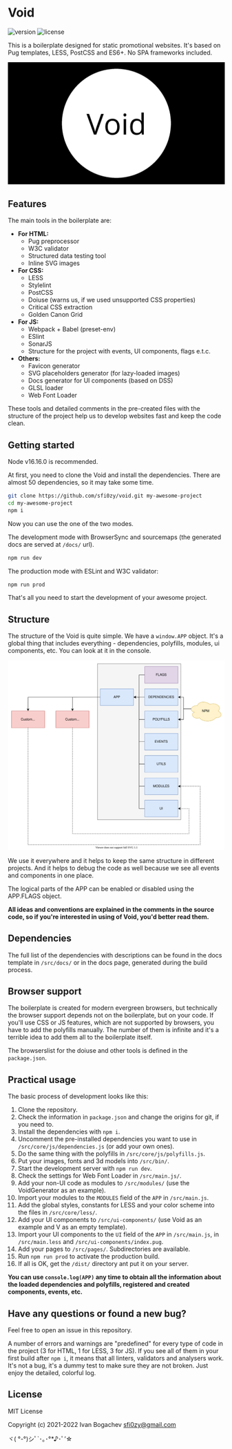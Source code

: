 # Void

![version](https://img.shields.io/github/package-json/v/sfi0zy/void?style=flat-square) ![license](https://img.shields.io/github/license/sfi0zy/void?style=flat-square)


This is a boilerplate designed for static promotional websites. It's based on Pug templates, LESS, PostCSS and ES6+. No SPA frameworks included.

![Void](/src/bin/images/main.png)



## Features

The main tools in the boilerplate are:

- **For HTML:**
    - Pug preprocessor
    - W3C validator
    - Structured data testing tool
    - Inline SVG images
- **For CSS:**
    - LESS
    - Stylelint
    - PostCSS
    - Doiuse (warns us, if we used unsupported CSS properties)
    - Critical CSS extraction
    - Golden Canon Grid
- **For JS:**
    - Webpack + Babel (preset-env)
    - ESlint
    - SonarJS
    - Structure for the project with events, UI components, flags e.t.c.
- **Others:**
    - Favicon generator
    - SVG placeholders generator (for lazy-loaded images)
    - Docs generator for UI components (based on DSS)
    - GLSL loader
    - Web Font Loader

These tools and detailed comments in the pre-created files with the structure of the project help us to develop websites fast and keep the code clean.



## Getting started

Node v16.16.0 is recommended.

At first, you need to clone the Void and install the dependencies. There are almost 50 dependencies, so it may take some time.

```sh
git clone https://github.com/sfi0zy/void.git my-awesome-project
cd my-awesome-project
npm i
```

Now you can use the one of the two modes.

The development mode with BrowserSync and sourcemaps (the generated docs are served at ```/docs/``` url).

```sh
npm run dev
```

The production mode with ESLint and W3C validator:

```sh
npm run prod
```

That's all you need to start the development of your awesome project.



## Structure

The structure of the Void is quite simple. We have a ```window.APP``` object. It's a global thing that includes everything - dependencies, polyfills, modules, ui components, etc. You can look at it in the console.

![App structure](/app-structure.svg)


We use it everywhere and it helps to keep the same structure in different projects. And it helps to debug the code as well because we see all events and components in one place.

The logical parts of the APP can be enabled or disabled using the APP.FLAGS object.

**All ideas and conventions are explained in the comments in the source code, so if you're interested in using of Void, you'd better read them.**



## Dependencies

The full list of the dependencies with descriptions can be found in the docs template in ```/src/docs/``` or in the docs page, generated during the build process.



## Browser support

The boilerplate is created for modern evergreen browsers, but technically the browser support depends not on the boilerplate, but on your code. If you'll use CSS or JS features, which are not supported by browsers, you have to add the polyfills manually. The number of them is infinite and it's a terrible idea to add them all to the boilerplate itself.

The browserslist for the doiuse and other tools is defined in the ```package.json```.


## Practical usage

The basic process of development looks like this:

1. Clone the repository.
2. Check the information in ```package.json``` and change the origins for git, if you need to.
3. Install the dependencies with ```npm i```.
4. Uncomment the pre-installed dependencies you want to use in ```/src/core/js/dependencies.js``` (or add your own ones).
5. Do the same thing with the polyfills in ```/src/core/js/polyfills.js```.
6. Put your images, fonts and 3d models into ```/src/bin/```.
7. Start the development server with ```npm run dev```.
8. Check the settings for Web Font Loader in ```/src/main.js/```.
9. Add your non-UI code as modules to ```/src/modules/``` (use the VoidGenerator as an example).
10. Import your modules to the ```MODULES``` field of the ```APP``` in ```/src/main.js```.
11. Add the global styles, constants for LESS and your color scheme into the files in ```/src/core/less/```.
12. Add your UI components to ```/src/ui-components/``` (use Void as an example and V as an empty template).
13. Import your UI components to the ```UI``` field of the ```APP``` in ```/src/main.js```, in ```/src/main.less``` and ```/src/ui-components/index.pug```.
14. Add your pages to ```/src/pages/```. Subdirectories are available.
15. Run ```npm run prod``` to activate the production build.
16. If all is OK, get the ```/dist/``` directory ant put it on your server.

**You can use ```console.log(APP)``` any time to obtain all the information about the loaded dependencies and polyfills, registered and created components, events, etc.**



## Have any questions or found a new bug?

Feel free to open an issue in this repository.

A number of errors and warnings are "predefined" for every type of code in the project (3 for HTML, 1 for LESS, 3 for JS). If you see all of them in your first build after ```npm i```, it means that all linters, validators and analysers work. It's not a bug, it's a dummy test to make sure they are not broken. Just enjoy the detailed, colorful log.



## License

MIT License

Copyright (c) 2021-2022 Ivan Bogachev <sfi0zy@gmail.com>

ヾ( °-°)シﾟ`･｡･°*♪･ﾟ’☆

